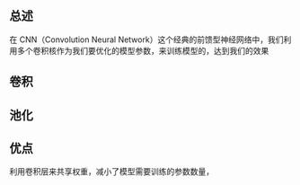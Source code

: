 ## 总述

在 CNN（Convolution Neural Network）这个经典的前馈型神经网络中，我们利用多个卷积核作为我们要优化的模型参数，来训练模型的，达到我们的效果

## 卷积



## 池化

## 优点

利用卷积层来共享权重，减小了模型需要训练的参数数量，